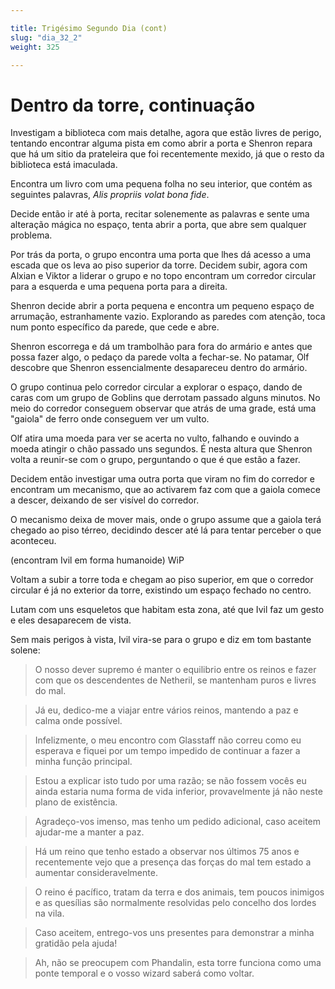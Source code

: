 ```yaml
---

title: Trigésimo Segundo Dia (cont)
slug: "dia_32_2"
weight: 325

---
```


# Dentro da torre, continuação

Investigam a biblioteca com mais detalhe, agora que estão livres de perigo, tentando encontrar alguma pista em como abrir a porta e Shenron repara que há um sitio da prateleira que foi recentemente mexido, já que o resto da biblioteca está imaculada.

Encontra um livro com uma pequena folha no seu interior, que contém as seguintes palavras, *Alis propriis volat bona fide*.

Decide então ir até à porta, recitar solenemente as palavras e sente uma alteração mágica no espaço, tenta abrir a porta, que abre sem qualquer problema.

Por trás da porta, o grupo encontra uma porta que lhes dá acesso a uma escada que os leva ao piso superior da torre. Decidem subir, agora com Alxian e Viktor a liderar o grupo e no topo encontram um corredor circular para a esquerda e uma pequena porta para a direita.

Shenron decide abrir a porta pequena e encontra um pequeno espaço de arrumação, estranhamente vazio. Explorando as paredes com atenção, toca num ponto específico da parede, que cede e abre.

Shenron escorrega e dá um trambolhão para fora do armário e antes que possa fazer algo, o pedaço da parede volta a fechar-se. No patamar, Olf descobre que Shenron essencialmente desapareceu dentro do armário.

O grupo continua pelo corredor circular a explorar o espaço, dando de caras com um grupo de Goblins que derrotam passado alguns minutos. No meio do corredor conseguem observar que atrás de uma grade, está uma "gaiola" de ferro onde conseguem ver um vulto.

Olf atira uma moeda para ver se acerta no vulto, falhando e ouvindo a moeda atingir o chão passado uns segundos. É nesta altura que Shenron volta a reunir-se com o grupo, perguntando o que é que estão a fazer.

Decidem então investigar uma outra porta que viram no fim do corredor e encontram um mecanismo, que ao activarem faz com que a gaiola comece a descer, deixando de ser visível do corredor.

O mecanismo deixa de mover mais, onde o grupo assume que a gaiola terá chegado ao piso térreo, decidindo descer até lá para tentar perceber o que aconteceu.

(encontram Ivil em forma humanoide) WiP

Voltam a subir a torre toda e chegam ao piso superior, em que o corredor circular é já no exterior da torre, existindo um espaço fechado no centro.

Lutam com uns esqueletos que habitam esta zona, até que Ivil faz um gesto e eles desaparecem de vista.

Sem mais perigos à vista, Ivil vira-se para o grupo e diz em tom bastante solene:

>O nosso dever supremo é manter o equilibrio entre os reinos e fazer com que os descendentes de Netheril, se mantenham puros e livres do mal.

>Já eu, dedico-me a viajar entre vários reinos, mantendo a paz e calma onde possível. 

>Infelizmente, o meu encontro com Glasstaff não correu como eu esperava e fiquei por um tempo impedido de continuar a fazer a minha função principal.

>Estou a explicar isto tudo por uma razão; se não fossem vocês eu ainda estaria numa forma de vida inferior, provavelmente já não neste plano de existência.

>Agradeço-vos imenso, mas tenho um pedido adicional, caso aceitem ajudar-me a manter a paz.

>Há um reino que tenho estado a observar nos últimos 75 anos e recentemente vejo que a presença das forças do mal tem estado a aumentar consideravelmente. 

>O reino é pacífico, tratam da terra e dos animais, tem poucos inimigos e as quesílias são normalmente resolvidas pelo concelho dos lordes na vila.

>Caso aceitem, entrego-vos uns presentes para demonstrar a minha gratidão pela ajuda!

>Ah, não se preocupem com Phandalin, esta torre funciona como uma ponte temporal e o vosso wizard saberá como voltar.

